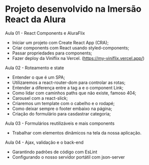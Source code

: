 # Projeto desenvolvido na Imersão React da Alura

Aula 01 - React Components e AluraFlix

   * Iniciar um projeto com Create React App (CRA);
   * Criar components com React usando styled-components;
   * Passar propriedades para components;
   * Fazer deploy da Viniflix na Vercel. (https://my-viniflix.vercel.app/)
    
Aula 02 - Roteamento e state

   * Entender o que é um SPA;
   * Utilizaremos a react-router-dom para controlar as rotas;
   * Entender a diferença entre a tag a e o component Link;
   * Como lidar com caminhos paths que não existe, famoso 404; 
   * Carousel com a react-slick;
   * Criaremos um template com o cabelho e o rodapé;
   * Como deixar sempre o footer embaixo na página;
   * Criação do formulário para casdastrar categoria;

Aula 03 - Formulários reutilizáveis e mais components

  * Trabalhar com elementos dinâmicos na tela da nossa aplicação.
  
Aula 04 - Ajax, validação e o back-end

  * Garantindo padrões de código com EsLint
  * Configurando o nosso servidor portátil com json-server
